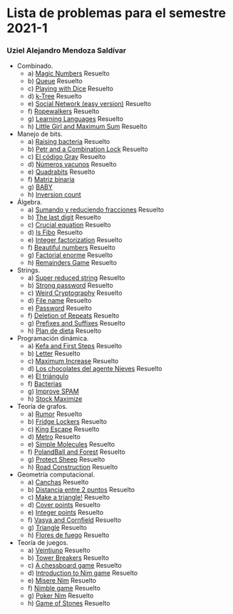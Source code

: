 # Lista de problemas para el semestre 2021-1
### Uziel Alejandro Mendoza Saldívar

+ Combinado.
  - a) [Magic Numbers](https://codeforces.com/problemset/problem/320/A)	Resuelto
  - b) [Queue](https://codeforces.com/problemset/problem/545/D)	Resuelto
  - c) [Playing with Dice](https://codeforces.com/problemset/problem/378/A)	Resuelto
  - d) [k-Tree](https://codeforces.com/problemset/problem/431/C)	Resuelto
  - e) [Social Network (easy version)](https://codeforces.com/problemset/problem/1234/B1)	Resuelto
  - f) [Ropewalkers](https://codeforces.com/problemset/problem/1185/A)	Resuelto
  - g) [Learning Languages](https://codeforces.com/problemset/problem/277/A)	Resuelto
  - h) [Little Girl and Maximum Sum](https://codeforces.com/problemset/problem/276/C)	Resuelto
+ Manejo de bits.
  - a) [Raising bacteria](https://codeforces.com/problemset/problem/579/A)	Resuelto
  - b) [Petr and a Combination Lock](https://codeforces.com/problemset/problem/1097/B)	Resuelto
  - c) [El código Gray](https://omegaup.com/arena/problem/gray#problems)	Resuelto
  - d) [Números vacunos](https://omegaup.com/arena/problem/cnums#problems)	Resuelto
  - e) [Quadrabits](https://omegaup.com/arena/problem/Quadrabits#problems)	Resuelto
  - f) [Matriz binaria](https://omegaup.com/arena/problem/Matriz-Binaria#problems)
  - g) [BABY](https://www.spoj.com/problems/BABY/)
  - h) [Inversion count](https://www.spoj.com/problems/INVCNT/)
+ Álgebra.
  - a) [Sumando y reduciendo fracciones](https://omegaup.com/arena/problem/Suma-reduce-fracciones/#problems)	Resuelto
  - b) [The last digit](https://www.spoj.com/problems/LASTDIG/)	Resuelto
  - c) [Crucial equation](https://www.spoj.com/problems/CEQU/)	Resuelto
  - d) [Is Fibo](https://www.hackerrank.com/contests/codesprint5/challenges/is-fibo/problem)	Resuelto
  - e) [Integer factorization](https://www.spoj.com/problems/FACT0/)	Resuelto
  - f) [Beautiful numbers](https://codeforces.com/problemset/problem/300/C)	Resuelto
  - g) [Factorial enorme](https://omegaup.com/arena/problem/Factorial-Enorme/#problems)	Resuelto
  - h) [Remainders Game](https://codeforces.com/problemset/problem/687/B)	Resuelto
+ Strings.
  - a) [Super reduced string](https://www.hackerrank.com/challenges/reduced-string/problem)	Resuelto
  - b) [Strong password](https://www.hackerrank.com/challenges/strong-password/problem)	Resuelto
  - c) [Weird Cryptography](https://codeforces.com/problemset/gymProblem/100935/B)	Resuelto
  - d) [File name](https://codeforces.com/problemset/problem/978/B)	Resuelto
  - e) [Password](https://codeforces.com/problemset/problem/126/B)	Resuelto
  - f) [Deletion of Repeats](https://codeforces.com/contest/19/problem/C)	Resuelto
  - g) [Prefixes and Suffixes](https://codeforces.com/problemset/problem/432/D)	Resuelto
  - h) [Plan de dieta](https://www.urionlinejudge.com.br/judge/es/problems/view/1248)	Resuelto
+ Programación dinámica.
  - a) [Kefa and First Steps](https://codeforces.com/problemset/problem/580/A)	Resuelto
  - b) [Letter](https://codeforces.com/problemset/problem/180/C)	Resuelto
  - c) [Maximum Increase](https://codeforces.com/problemset/problem/702/A)	Resuelto
  - d) [Los chocolates del agente Nieves](https://omegaup.com/arena/problem/chocolates#problems)	Resuelto
  - e) [El triángulo](https://omegaup.com/arena/problem/triangulo#problems)
  - f) [Bacterias](https://omegaup.com/arena/problem/mirBacterias#problems)
  - g) [Improve SPAM](https://matcomgrader.com/problem/9643/improve-spam/)
  - h) [Stock Maximize](https://www.hackerrank.com/challenges/stockmax/problem)
+ Teoría de grafos.
  - a) [Rumor](https://codeforces.com/problemset/problem/893/C)	Resuelto
  - b) [Fridge Lockers](https://codeforces.com/problemset/problem/1255/B)	Resuelto
  - c) [King Escape](https://codeforces.com/problemset/problem/1033/A)	Resuelto
  - d) [Metro](https://codeforces.com/problemset/problem/1055/A)	Resuelto
  - e) [Simple Molecules](https://codeforces.com/problemset/problem/344/B)	Resuelto
  - f) [PolandBall and Forest](https://codeforces.com/problemset/problem/755/C)	Resuelto
  - g) [Protect Sheep](https://codeforces.com/problemset/problem/948/A)	Resuelto
  - h) [Road Construction](https://codeforces.com/problemset/problem/330/B)	Resuelto
+ Geometría computacional.
  - a) [Canchas](https://omegaup.com/arena/problem/COMI-Canchas/#problems)	Resuelto
  - b) [Distancia entre 2 puntos](https://omegaup.com/arena/problem/Distancia-entre-dos-puntos#problems)	Resuelto
  - c) [Make a triangle!](https://codeforces.com/problemset/problem/1064/A)	Resuelto
  - d) [Cover points](https://codeforces.com/problemset/problem/1047/B)	Resuelto
  - e) [Integer points](https://codeforces.com/problemset/problem/1248/A)	Resuelto
  - f) [Vasya and Cornfield](https://codeforces.com/problemset/problem/1030/B)	Resuelto
  - g) [Triangle](https://codeforces.com/problemset/problem/18/A)	Resuelto
  - h) [Flores de fuego](https://www.urionlinejudge.com.br/judge/es/problems/view/1039)	Resuelto
+ Teoría de juegos.
  - a) [Veintiuno](https://omegaup.com/arena/problem/veintiuno#problems)	Resuelto
  - b) [Tower Breakers](https://www.hackerrank.com/challenges/tower-breakers-1/problem)	Resuelto
  - c) [A chessboard game](https://www.hackerrank.com/challenges/a-chessboard-game-1/problem)	Resuelto
  - d) [Introduction to Nim game](https://www.hackerrank.com/challenges/nim-game-1/problem)	Resuelto
  - e) [Misere Nim](https://www.hackerrank.com/challenges/misere-nim-1/problem)	Resuelto
  - f) [Nimble game](https://www.hackerrank.com/challenges/nimble-game-1/problem)	Resuelto
  - g) [Poker Nim](https://www.hackerrank.com/challenges/poker-nim-1/problem)	Resuelto
  - h) [Game of Stones](https://www.hackerrank.com/challenges/game-of-stones-1/problem)	Resuelto